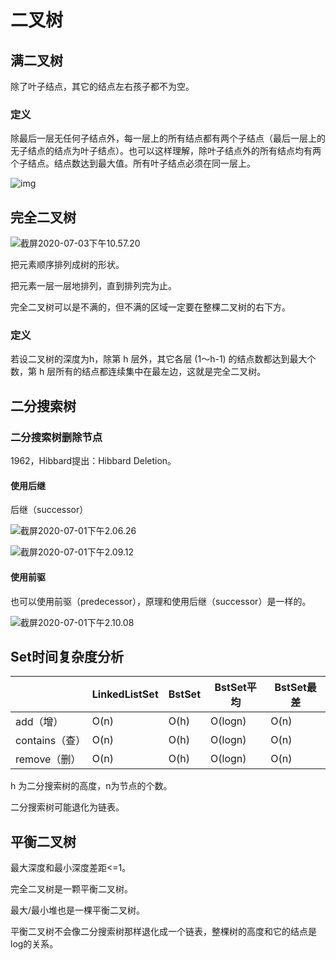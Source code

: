 # 二叉树



## 满二叉树

除了叶子结点，其它的结点左右孩子都不为空。

### 定义

除最后一层无任何子结点外，每一层上的所有结点都有两个子结点（最后一层上的无子结点的结点为叶子结点）。也可以这样理解，除叶子结点外的所有结点均有两个子结点。结点数达到最大值。所有叶子结点必须在同一层上。

![img](https://image-hosting.jellyfishmix.com/20200925095118.jpg)



## 完全二叉树

![截屏2020-07-03下午10.57.20](https://image-hosting.jellyfishmix.com/20200703225732.png)

把元素顺序排列成树的形状。

把元素一层一层地排列，直到排列完为止。

完全二叉树可以是不满的，但不满的区域一定要在整棵二叉树的右下方。

### 定义

若设二叉树的深度为h，除第 h 层外，其它各层 (1～h-1) 的结点数都达到最大个数，第 h 层所有的结点都连续集中在最左边，这就是完全二叉树。



## 二分搜索树

### 二分搜索树删除节点

1962，Hibbard提出：Hibbard Deletion。

#### 使用后继 

后继（successor）

![截屏2020-07-01下午2.06.26](https://image-hosting.jellyfishmix.com/20200701140654.png)

![截屏2020-07-01下午2.09.12](https://image-hosting.jellyfishmix.com/20200701140921.png)

#### 使用前驱

也可以使用前驱（predecessor），原理和使用后继（successor）是一样的。

![截屏2020-07-01下午2.10.08](https://image-hosting.jellyfishmix.com/20200701141049.png)



## Set时间复杂度分析

|                | LinkedListSet | BstSet | BstSet平均 | BstSet最差 |
| -------------- | ------------- | ------ | ---------- | ---------- |
| add（增）      | O(n)          | O(h)   | O(logn)    | O(n)       |
| contains（查） | O(n)          | O(h)   | O(logn)    | O(n)       |
| remove（删）   | O(n)          | O(h)   | O(logn)    | O(n)       |

h 为二分搜索树的高度，n为节点的个数。

二分搜索树可能退化为链表。



## 平衡二叉树

最大深度和最小深度差距<=1。

完全二叉树是一颗平衡二叉树。

最大/最小堆也是一棵平衡二叉树。

平衡二叉树不会像二分搜索树那样退化成一个链表，整棵树的高度和它的结点是log的关系。

